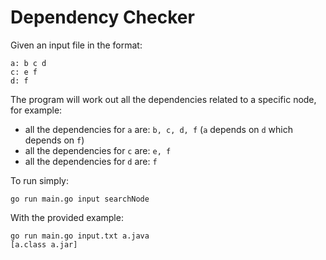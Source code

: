 # Dependency Checker

Given an input file in the format:

```
a: b c d
c: e f
d: f
```

The program will work out all the dependencies related to a specific node, for example:

- all the dependencies for `a` are: `b, c, d, f` (`a` depends on `d` which depends on `f`)
- all the dependencies for `c` are: `e, f`
- all the dependencies for `d` are: `f`

To run simply:

```
go run main.go input searchNode
```

With the provided example:

```
go run main.go input.txt a.java
[a.class a.jar]
```
